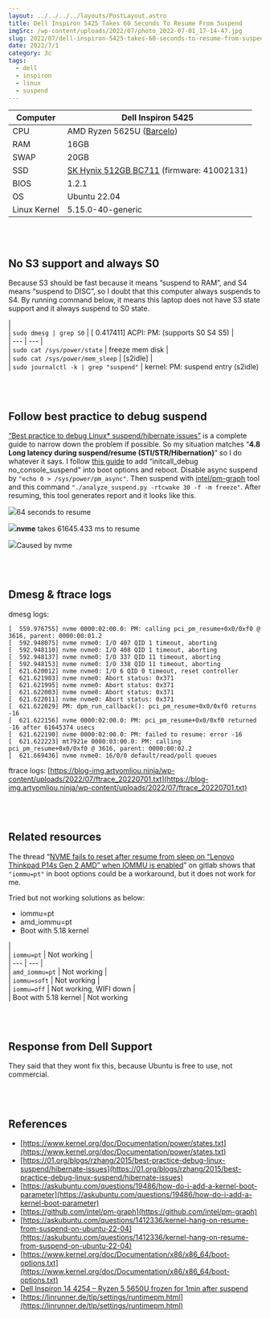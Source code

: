 ```yaml
---
layout: ../../../../layouts/PostLayout.astro
title: Dell Inspiron 5425 Takes 60 Seconds To Resume From Suspend
imgSrc: /wp-content/uploads/2022/07/photo_2022-07-01_17-14-47.jpg
slug: 2022/07/dell-inspiron-5425-takes-60-seconds-to-resume-from-suspend
date: 2022/7/1
category: 3c
tags: 
  - dell
  - inspiron
  - linux
  - suspend
---
```


  
  
 | Computer | Dell Inspiron 5425 |  
 | --- | --- |   
 | CPU | AMD Ryzen 5625U ([Barcelo](https://www.amd.com/en/product/11631)) |  
 | RAM | 16GB |  
 | SWAP | 20GB |  
 | SSD | [SK Hynix 512GB BC711](https://product.skhynix.com/products/ssd/cssd/pc711.go) (firmware: 41002131) |  
 | BIOS | 1.2.1 |  
 | OS | Ubuntu 22.04 |  
 | Linux Kernel | 5.15.0-40-generic







<br><br>



  
## No S3 support and always S0



  
Because S3 should be fast because it means “suspend to RAM”, and S4 means “suspend to DISC”, so I doubt that this computer always suspends to S4. By running command below, it means this laptop does not have S3 state support and it always suspend to S0 state.



  
 |  
 | `sudo dmesg | grep S0` | [    0.417411] ACPI: PM: (supports S0 S4 S5) |  
 | --- | --- |   
 | `sudo cat /sys/power/state` | freeze mem disk |  
 | `sudo cat /sys/power/mem_sleep` | [s2idle] |  
 | `sudo journalctl -k | grep "suspend"` | kernel: PM: suspend entry (s2idle)



<br><br>



  
## Follow best practice to debug suspend



  
[“Best practice to debug Linux* suspend/hibernate issues”](https://01.org/blogs/rzhang/2015/best-practice-debug-linux-suspend/hibernate-issues) is a complete guide to narrow down the problem if possible. So my situation matches “**4.8 Long latency during suspend/resume (STI/STR/Hibernation)**” so I do whatever it says. I follow [this guide](https://askubuntu.com/questions/1412336/kernel-hang-on-resume-from-suspend-on-ubuntu-22-04) to add “initcall_debug no_console_suspend” into boot options and reboot. Disable async suspend by `"echo 0 > /sys/power/pm_async"`. Then suspend with [intel/pm-graph](https://github.com/intel/pm-graph) tool and this command `"./analyze_suspend.py -rtcwake 30 -f -m freeze"`. After resuming, this tool generates report and it looks like this.



![](/wp-content/uploads/2022/07/photo_2022-07-01_16-49-22-1024x583.jpg)64 seconds to resume



![](/wp-content/uploads/2022/07/photo_2022-07-01_17-12-19.jpg)**nvme** takes 61645.433 ms to resume



![](/wp-content/uploads/2022/07/photo_2022-07-01_17-14-47.jpg)Caused by nvme



<br><br>



  
## Dmesg & ftrace logs



  
dmesg logs:



  
```
[  559.976755] nvme 0000:02:00.0: PM: calling pci_pm_resume+0x0/0xf0 @ 3616, parent: 0000:00:01.2
[  592.948075] nvme nvme0: I/O 407 QID 1 timeout, aborting
[  592.948110] nvme nvme0: I/O 408 QID 1 timeout, aborting
[  592.948137] nvme nvme0: I/O 337 QID 11 timeout, aborting
[  592.948153] nvme nvme0: I/O 338 QID 11 timeout, aborting
[  621.620012] nvme nvme0: I/O 6 QID 0 timeout, reset controller
[  621.621983] nvme nvme0: Abort status: 0x371
[  621.621995] nvme nvme0: Abort status: 0x371
[  621.622003] nvme nvme0: Abort status: 0x371
[  621.622011] nvme nvme0: Abort status: 0x371
[  621.622029] PM: dpm_run_callback(): pci_pm_resume+0x0/0xf0 returns -16
[  621.622156] nvme 0000:02:00.0: PM: pci_pm_resume+0x0/0xf0 returned -16 after 61645374 usecs
[  621.622190] nvme 0000:02:00.0: PM: failed to resume: error -16
[  621.622223] mt7921e 0000:03:00.0: PM: calling pci_pm_resume+0x0/0xf0 @ 3616, parent: 0000:00:02.2
[  621.669436] nvme nvme0: 16/0/0 default/read/poll queues
```



  
ftrace logs: [https://blog-img.artyomliou.ninja/wp-content/uploads/2022/07/ftrace_20220701.txt](https://blog-img.artyomliou.ninja/wp-content/uploads/2022/07/ftrace_20220701.txt)



<br><br>



  
## Related resources



  
The thread “[NVME fails to reset after resume from sleep on “Lenovo Thinkpad P14s Gen 2 AMD” when IOMMU is enabled](https://gitlab.freedesktop.org/drm/amd/-/issues/1910)” on gitlab shows that `"iommu=pt"` in boot options could be a workaround, but it does not work for me.



  
Tried but not working solutions as below:



  
- iommu=pt  
- amd_iommu=pt  
- Boot with 5.18 kernel



  
 |  
 | `iommu=pt` | Not working |  
 | --- | --- |   
 | `amd_iommu=pt` | Not working |  
 | `iommu=soft` | Not working |  
 | `iommu=off` | Not working, WIFI down |  
 | Boot with 5.18 kernel | Not working



<br><br>



  
## Response from Dell Support



  
They said that they wont fix this, because Ubuntu is free to use, not commercial.



<br><br>



  
## References



  
- [https://www.kernel.org/doc/Documentation/power/states.txt](https://www.kernel.org/doc/Documentation/power/states.txt)  
- [https://01.org/blogs/rzhang/2015/best-practice-debug-linux-suspend/hibernate-issues](https://01.org/blogs/rzhang/2015/best-practice-debug-linux-suspend/hibernate-issues)  
- [https://askubuntu.com/questions/19486/how-do-i-add-a-kernel-boot-parameter](https://askubuntu.com/questions/19486/how-do-i-add-a-kernel-boot-parameter)  
- [https://github.com/intel/pm-graph](https://github.com/intel/pm-graph)  
- [https://askubuntu.com/questions/1412336/kernel-hang-on-resume-from-suspend-on-ubuntu-22-04](https://askubuntu.com/questions/1412336/kernel-hang-on-resume-from-suspend-on-ubuntu-22-04)  
- [https://www.kernel.org/doc/Documentation/x86/x86_64/boot-options.txt](https://www.kernel.org/doc/Documentation/x86/x86_64/boot-options.txt)  
- [Dell Inspiron 14 4254 – Ryzen 5 5650U frozen for 1min after suspend](https://bbs.archlinux.org/viewtopic.php?id=277428)  
- [https://linrunner.de/tlp/settings/runtimepm.html](https://linrunner.de/tlp/settings/runtimepm.html)
